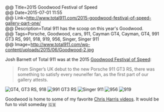 @@ Title=2015 Goodwood Festival of Speed  
@@ Date=2015-07-01 11:55  
@@ Link=http://www.total911.com/2015-goodwood-festival-of-speed-gallery-part-one/  
@@ Description=Total 911 has the scoop on this year's Goodwood.  
@@ Tags=Porsche, Goodwood, cars, 911, Cayman GT4, Cayman, GT4, 991 GT3 RS, 991, 918, 919, 956, Singer, Singer 911  
@@ Image=http://www.total911.com/wp-content/uploads/2015/06/Goodwood-2.jpg  

Josh Barnett of Total 911 was at the 2015 [Goodwood Festival of Speed][goodwood]:
>From Singer’s UK debut to the new Porsche 911 GT3 RS, there was something to satisfy every neunelfer fan, as the first part of our gallery attests.

<img class="lazy" data-original="http://d.pr/i/11Snd+" alt="GT4, GT3 RS, 918" />


<img class="lazy" data-original="http://d.pr/i/GMyV+" alt="991 GT3 RS" />

<img class="lazy" data-original="http://d.pr/i/1awY6+" alt="Singer 911" />

<img class="lazy" data-original="http://d.pr/i/1c9KN+" alt="956" />

<img class="lazy" data-original="http://d.pr/i/Nc8B+" alt="919" />

Goodwood is home to some of my favorite [Chris Harris videos][goodwood 2]. It would be fun to visit someday 🇬🇧

[goodwood]: https://grrc.goodwood.com/section/festival-of-speed/
[goodwood 2]: https://grrc.goodwood.com/road/drives-and-rides/chris-harris-porsche-911-gt3-rs